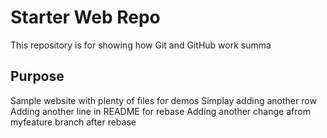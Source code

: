 # Starter Web Repo

This repository is for showing how Git and GitHub work summa

## Purpose

Sample website with plenty of files for demos
Simplay adding another row
Adding another line in README for rebase
Adding another change afrom myfeature branch after rebase